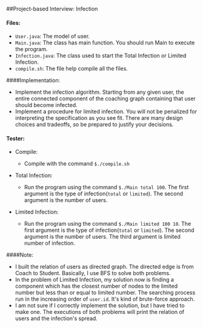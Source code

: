 ##Project-based Interview: Infection

#### Files:
* ```User.java```:  The model of user.
* ```Main.java```:  The class has main function. You should run Main to execute the program.
* ```Infection.java```: The class used to  start the Total Infection or Limited Infection.
* ```compile.sh```: The file help compile all the files.

####Implementation:
* Implement the infection algorithm. Starting from any given user, the entire connected component of the coaching graph containing that user should become infected.
* Implement a procedure for limited infection. You will not be penalized for interpreting the specification as you see fit. There are many design choices and tradeoffs, so be prepared to justify your decisions.

#### Tester:
* Compile:
	- Compile with the command ```$./compile.sh```
* Total Infection:
	- Run the program using the command ```$./Main total 100```.  The first argument is the type of infection(```total``` or ```limited```). The second argument is the number of  users.

* Limited Infection:
	- Run the program using the command ```$./Main limited 100 10```.  The first argument is the type of infection(```total``` or ```limited```). The second argument is the number of  users. The third argument is limited number of infection.

####Note:
* I built the relation of users as directed graph. The directed edge is from Coach to Student. Basically, I use BFS to solve both problems.
*  In the problem of Limited Infection, my solution now is finding a component which has the closest number of nodes to the limited number but less than or equal to limited number. The searching process run in the increasing order of ```user.id```.  It's kind of brute-force approach.
* I am not sure if I correctly implement the solution, but I have tried to make one. The executions of both problems will print the relation of users and the infection's spread.  








































































































































































































































































































































































































































































































